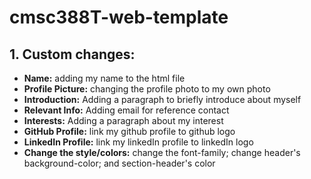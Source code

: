 # cmsc388T-web-template
## 1. Custom changes: 
- **Name:** adding my name to the html file
- **Profile Picture:** changing the profile photo to my own photo
- **Introduction:** Adding a paragraph to briefly introduce about myself 
- **Relevant Info:** Adding email for reference contact 
- **Interests:** Adding a paragraph about my interest
- **GitHub Profile:** link my github profile to github logo
- **LinkedIn Profile:** link my linkedIn profile to linkedIn logo
- **Change the style/colors:** change the font-family; change header's background-color; and section-header's color
